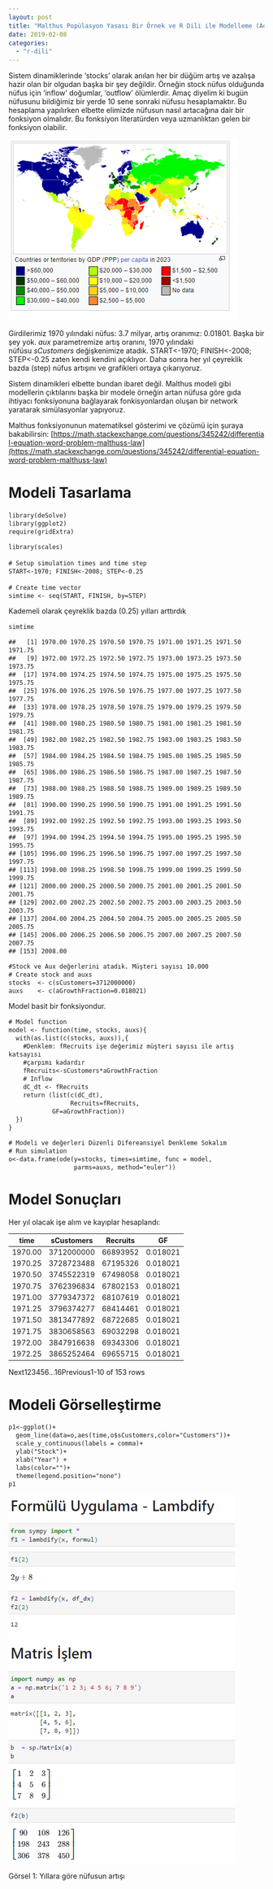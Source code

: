 ```yaml
---
layout: post
title: "Malthus Popülasyon Yasası Bir Örnek ve R Dili ile Modelleme (Adi Diferansiyel Denklemle)"
date: 2019-02-08
categories: 
  - "r-dili"
---
```


Sistem dinamiklerinde ‘stocks’ olarak anılan her bir düğüm artış ve azalışa hazir olan bir olgudan başka bir şey değildir. Örneğin stock nüfus olduğunda nüfus için ‘inflow’ doğumlar, ‘outflow’ ölümlerdir. Amaç diyelim ki bugün nüfusunu bildiğimiz bir yerde 10 sene sonraki nüfusu hesaplamaktır. Bu hesaplama yapılırken elbette elimizde nüfusun nasıl artacağına dair bir fonksiyon olmalıdır. Bu fonksiyon literatürden veya uzmanlıktan gelen bir fonksiyon olabilir.

![](/images/image.png)

Girdilerimiz 1970 yılındaki nüfus: 3.7 milyar, artış oranımız: 0.01801. Başka bir şey yok. _aux_ parametremize artış oranını, 1970 yılındaki nüfüsu _sCustomers_ değişkenimize atadık. START<-1970; FINISH<-2008; STEP<-0.25 zaten kendi kendini açıklıyor. Daha sonra her yıl çeyreklik bazda (step) nüfus artışını ve grafikleri ortaya çıkarıyoruz.

Sistem dinamikleri elbette bundan ibaret değil. Malthus modeli gibi modellerin çıktılarını başka bir modele örneğin artan nüfusa göre gıda ihtiyacı fonksiyonuna bağlayarak fonkisyonlardan oluşan bir network yaratarak simülasyonlar yapıyoruz.

Malthus fonksiyonunun matematiksel gösterimi ve çözümü için şuraya bakabilirsin: [https://math.stackexchange.com/questions/345242/differential-equation-word-problem-malthuss-law](https://math.stackexchange.com/questions/345242/differential-equation-word-problem-malthuss-law)

# Modeli Tasarlama

```
library(deSolve)
library(ggplot2)
require(gridExtra)
```

```
library(scales)

# Setup simulation times and time step
START<-1970; FINISH<-2008; STEP<-0.25

# Create time vector
simtime <- seq(START, FINISH, by=STEP)
```

Kademeli olarak çeyreklik bazda (0.25) yılları arttırdık

```
simtime
```

```
##   [1] 1970.00 1970.25 1970.50 1970.75 1971.00 1971.25 1971.50 1971.75
##   [9] 1972.00 1972.25 1972.50 1972.75 1973.00 1973.25 1973.50 1973.75
##  [17] 1974.00 1974.25 1974.50 1974.75 1975.00 1975.25 1975.50 1975.75
##  [25] 1976.00 1976.25 1976.50 1976.75 1977.00 1977.25 1977.50 1977.75
##  [33] 1978.00 1978.25 1978.50 1978.75 1979.00 1979.25 1979.50 1979.75
##  [41] 1980.00 1980.25 1980.50 1980.75 1981.00 1981.25 1981.50 1981.75
##  [49] 1982.00 1982.25 1982.50 1982.75 1983.00 1983.25 1983.50 1983.75
##  [57] 1984.00 1984.25 1984.50 1984.75 1985.00 1985.25 1985.50 1985.75
##  [65] 1986.00 1986.25 1986.50 1986.75 1987.00 1987.25 1987.50 1987.75
##  [73] 1988.00 1988.25 1988.50 1988.75 1989.00 1989.25 1989.50 1989.75
##  [81] 1990.00 1990.25 1990.50 1990.75 1991.00 1991.25 1991.50 1991.75
##  [89] 1992.00 1992.25 1992.50 1992.75 1993.00 1993.25 1993.50 1993.75
##  [97] 1994.00 1994.25 1994.50 1994.75 1995.00 1995.25 1995.50 1995.75
## [105] 1996.00 1996.25 1996.50 1996.75 1997.00 1997.25 1997.50 1997.75
## [113] 1998.00 1998.25 1998.50 1998.75 1999.00 1999.25 1999.50 1999.75
## [121] 2000.00 2000.25 2000.50 2000.75 2001.00 2001.25 2001.50 2001.75
## [129] 2002.00 2002.25 2002.50 2002.75 2003.00 2003.25 2003.50 2003.75
## [137] 2004.00 2004.25 2004.50 2004.75 2005.00 2005.25 2005.50 2005.75
## [145] 2006.00 2006.25 2006.50 2006.75 2007.00 2007.25 2007.50 2007.75
## [153] 2008.00
```

```
#Stock ve Aux değerlerini atadık. Müşteri sayısı 10.000
# Create stock and auxs
stocks  <- c(sCustomers=3712000000)
auxs    <- c(aGrowthFraction=0.018021)
```

Model basit bir fonksiyondur.

```
# Model function
model <- function(time, stocks, auxs){
  with(as.list(c(stocks, auxs)),{ 
    #Denklem: fRecruits işe değerimiz müşteri sayısı ile artış katsayısı
    #çarpımı kadardır
    fRecruits<-sCustomers*aGrowthFraction
    # Inflow
    dC_dt <- fRecruits
    return (list(c(dC_dt),
                 Recruits=fRecruits,
            GF=aGrowthFraction))   
  })
}
```

```
# Modeli ve değerleri Düzenli Difereansiyel Denkleme Sokalım
# Run simulation
o<-data.frame(ode(y=stocks, times=simtime, func = model, 
                  parms=auxs, method="euler"))
```

# Model Sonuçları

Her yıl olacak işe alım ve kayıplar hesaplandı:

| time<dbl> | sCustomers<dbl> | Recruits<dbl> | GF<dbl> |
| --- | --- | --- | --- |
| 1970.00 | 3712000000 | 66893952 | 0.018021 |
| 1970.25 | 3728723488 | 67195326 | 0.018021 |
| 1970.50 | 3745522319 | 67498058 | 0.018021 |
| 1970.75 | 3762396834 | 67802153 | 0.018021 |
| 1971.00 | 3779347372 | 68107619 | 0.018021 |
| 1971.25 | 3796374277 | 68414461 | 0.018021 |
| 1971.50 | 3813477892 | 68722685 | 0.018021 |
| 1971.75 | 3830658563 | 69032298 | 0.018021 |
| 1972.00 | 3847916638 | 69343306 | 0.018021 |
| 1972.25 | 3865252464 | 69655715 | 0.018021 |

Next123456...16Previous1-10 of 153 rows

# Modeli Görselleştirme

```
p1<-ggplot()+
  geom_line(data=o,aes(time,o$sCustomers,color="Customers"))+
  scale_y_continuous(labels = comma)+
  ylab("Stock")+
  xlab("Year") +
  labs(color="")+
  theme(legend.position="none")
p1
```

![](/images/image-1.png)

Görsel 1: Yıllara göre nüfusun artışı
